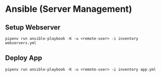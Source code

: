 # Ansible (Server Management)

## Setup Webserver

`pipenv run ansible-playbook -K -u <remote-user> -i inventory webservers.yml`

## Deploy App

`pipenv run ansible-playbook -K -u <remote-user> -i inventory app.yml`
